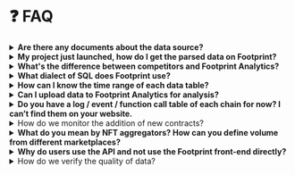 # ❓ FAQ

<details>

<summary><strong>Are there any documents about the data source?</strong></summary>

There are 3 data sources:

1. On-chain data (DeFi, NFTs, GameFi and etc.)
2. Off-chain data (i.e some token prices come from the Coingecko API)
3. Data uploaded by community

</details>

<details>

<summary><strong>My project just launched, how do I get the parsed data on Footprint?</strong></summary>

If your project is on one of our launched chains, you can submit your contract address to us for parsing via [https://www.notion.so/Contract-Addresses-7989b1592ad24011a508ce3db601bb32](https://www.notion.so/Contract-Addresses-7989b1592ad24011a508ce3db601bb32)

</details>

<details>

<summary><strong>What's the difference between competitors and Footprint Analytics?</strong></summary>

* No code experience, users can easily analyse the data on the chain without writing SQL
* Cross-chain analysis supported
* Combination of on-chain and off-chain data analysis supported
* Ability to upload own data
* Semantic data, and users can quickly understand the complex data on the chain.

</details>

<details>

<summary><strong>What dialect of SQL does Footprint use?</strong></summary>

For fast querying, we use Doris (an OLAP DB), which supports the American National Standards Institute (ANSI).

</details>

<details>

<summary><strong>How can I know the time range of each data table?</strong></summary>

You can open the[ Footprint Datasets & Data Dictionary](https://www.footprint.network/@Footprint/Footprint-Datasets-Data-Dictionary) dashboard and see the `Time period` and `Table Description` for each data table. You can click on the hyperlink for each data table to see the details.

</details>

<details>

<summary><strong>Can I upload data to Footprint Analytics for analysis?</strong></summary>

Yes. Footprint Analytics supports 2 ways to upload your data and cross-analyse it with existing data.

1. Using a CSV or Excel file (see [more](https://www.footprint.network/chart/custom-upload))
2. Using API upload (see [api.md](api/api.md "mention"))

</details>

<details>

<summary><strong>Do you have a log / event / function call table of each chain for now? I can’t find them on your website.</strong></summary>

We do have these data tables, but the amount of raw data is too large and not yet available to the public. If you need to use them, you can join [our Discord community](https://discord.gg/3HYaR6USM7) and contact the administrator to get access to them.

</details>

<details>

<summary>How do we monitor the addition of new contracts?</summary>

Getting new contract addresses from external sources was our early practice, and we have now iterated to an automated solution that identifies contract addresses from our own foundation tables (`transactions`, `token_transfers` and etc.). When incremental node data is found to contain contract addresses that are not included in the database yet, the mechanism will automatically collect them.

</details>

<details>

<summary><strong>What do you mean by NFT aggregators? How can you define volume from different marketplaces?</strong></summary>

An NFT marketplace aggregator consolidates the listing inventory of multiple different marketplaces, allowing users to gain full transparency of the market and also buy and sell NFTs in bulk without having to interact with each separate marketplace. We regard NFT aggregators as a marketplace from the event parsing process.&#x20;

Aggregators transactions will not only have the marketplace name, but the aggregator name will be included too. In special cases( such as more than 2 aggregators are involved) we will just display the name of the first aggregator trigger the trade.

</details>

<details>

<summary><strong>Why do users use the API and not use the Footprint front-end directly?</strong></summary>

Footprint's front-end UI is very powerful in terms of analytics and can meet most data analysis and visualization needs. The API service is mainly for enterprise level customers, who have higher requirements for data, data analysis or simply want to use the programming interface to integrate the data from Footprint to the applications.

</details>

<details>

<summary>How do we verify the quality of data?</summary>

There are several strategies that we use to validate data:

**Basic validation**

No unusual data is present. Different traditional statistical methods are used for verification. No gaps in time between data are present.

**Logical (internal) validation**

The data makes sense in terms of business metrics. For instance, most lending protocols usually require overcollateralization. Therefore the net deposit amount should be higher than net borrowing amount.

**Cross-validation**

Finally we compare the calculated metrics like TVL and MC with other data platforms

</details>
